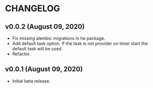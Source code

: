 # CHANGELOG

## v0.0.2 (August 09, 2020)

- Fix missing alembic migrations in he package.
- Add default task option. If the task is not provider on timer start the
  default task will be used.
- Refactor.

## v0.0.1 (August 09, 2020)

- Initial beta release. 
